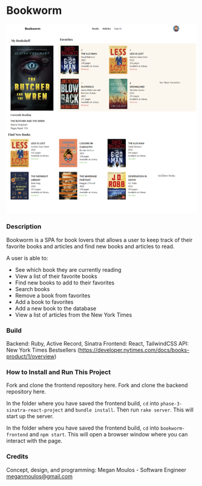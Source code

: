 # Bookworm
![screenshot](bookworm_screenshot.png)
### Description
Bookworm is a SPA for book lovers that allows a user to keep track of their favorite books and articles and find new books and articles to read.

A user is able to:
- See which book they are currently reading
- View a list of their favorite books
- Find new books to add to their favorites
- Search books
- Remove a book from favorites
- Add a book to favorites
- Add a new book to the database 
- View a list of articles from the New York Times

### Build

Backend: Ruby, Active Record, Sinatra
Frontend: React, TailwindCSS
API: New York Times Bestsellers (https://developer.nytimes.com/docs/books-product/1/overview)
### How to Install and Run This Project
Fork and clone the frontend repository here.
Fork and clone the backend repository here.

In the folder where you have saved the frontend build, `cd` into `phase-3-sinatra-react-project` and `bundle install`. Then run `rake server`. This will start up the server.

In the folder where you have saved the frontend build, `cd` into `bookworm-frontend` and `npm start`. This will open a browser window where you can interact with the page. 

### Credits

Concept, design, and programming:
Megan Moulos - Software Engineer
meganmoulos@gmail.com
